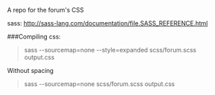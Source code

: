 A repo for the forum's CSS

sass:
http://sass-lang.com/documentation/file.SASS_REFERENCE.html

###Compiling css:
> sass --sourcemap=none --style=expanded scss/forum.scss output.css

Without spacing
> sass --sourcemap=none scss/forum.scss output.css
